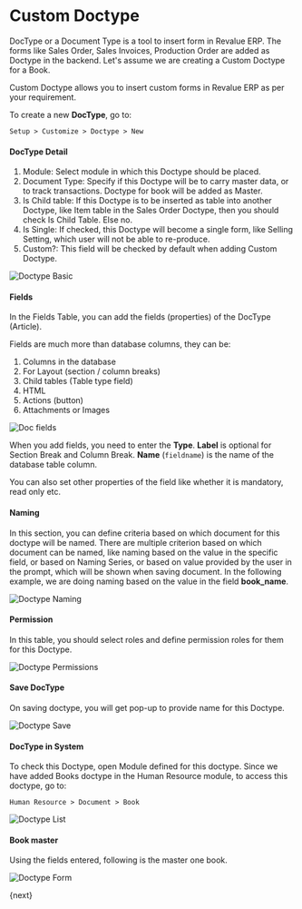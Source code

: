 # Custom Doctype

DocType or a Document Type is a tool to insert form in Revalue ERP. The forms like Sales Order,
Sales Invoices, Production Order are added as Doctype in the backend. Let's assume we are
creating a Custom Doctype for a Book.

Custom Doctype allows you to insert custom forms in Revalue ERP as per your requirement.

To create a new **DocType**, go to:

`Setup > Customize > Doctype > New`

#### DocType Detail

1. Module: Select module in which this Doctype should be placed.
1. Document Type: Specify if this Doctype will be to carry master data, or to track transactions. Doctype
for book will be added as Master.
1. Is Child table: If this Doctype is to be inserted as table into another Doctype, like Item table
in the Sales Order Doctype, then you should check Is Child Table. Else no.
1. Is Single: If checked, this Doctype will become a single form, like Selling Setting, which user will
not be able to re-produce.
1. Custom?: This field will be checked by default when adding Custom Doctype.

<img alt="Doctype Basic" class="screenshot" src="{{docs_base_url}}/assets/img/setup/customize/doctype-basics.png">

#### Fields

In the Fields Table, you can add the fields (properties) of the DocType (Article).

Fields are much more than database columns, they can be:

1. Columns in the database
1. For Layout (section / column breaks)
1. Child tables (Table type field)
1. HTML
1. Actions (button)
1. Attachments or Images

<img alt="Doc fields" class="screenshot" src="{{docs_base_url}}/assets/img/setup/customize/doctype-all-fields.png">

When you add fields, you need to enter the **Type**. **Label** is optional for Section Break and Column Break. **Name** (`fieldname`) is the name of the database table column.

You can also set other properties of the field like whether it is mandatory, read only etc.

#### Naming

In this section, you can define criteria based on which document for this doctype will be named. There are multiple criterion based on which document can be named, like naming based on the value in the specific field, or based on Naming Series, or based on value provided by the user in the prompt, which will be shown when saving document. In the following example, we are doing naming based on the value in the field **book_name**.

<img alt="Doctype Naming" class="screenshot" src="{{docs_base_url}}/assets/img/setup/customize/doctype-field-naming.png">

#### Permission

In this table, you should select roles and define permission roles for them for this Doctype.

<img alt="Doctype Permissions" class="screenshot" src="{{docs_base_url}}/assets/img/setup/customize/doctype-permissions.png">

#### Save DocType

On saving doctype, you will get pop-up to provide name for this Doctype.

<img alt="Doctype Save" class="screenshot" src="{{docs_base_url}}/assets/img/setup/customize/doctype-save.png">

#### DocType in System

To check this Doctype, open Module defined for this doctype. Since we have added Books doctype in the
Human Resource module, to access this doctype, go to:

`Human Resource > Document > Book`

<img alt="Doctype List" class="screenshot" src="{{docs_base_url}}/assets/img/setup/customize/doctype-list-view.png">

#### Book master

Using the fields entered, following is the master one book.

<img alt="Doctype Form" class="screenshot" src="{{docs_base_url}}/assets/img/setup/customize/doctype-book-added.png">

{next}
